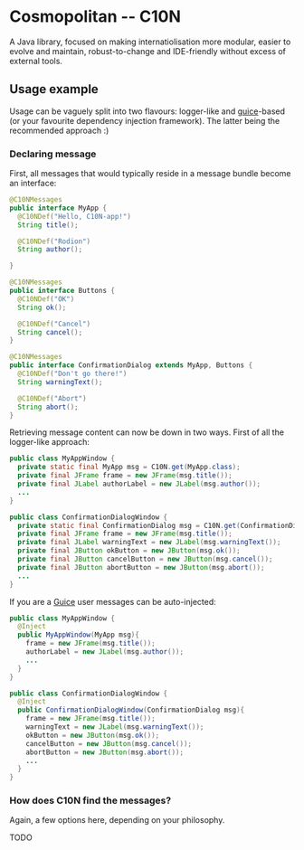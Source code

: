 Cosmopolitan -- C10N
====================

A Java library, focused on making internatiolisation more modular, easier
to evolve and maintain, robust-to-change and IDE-friendly without excess of
external tools.

Usage example
-------------

Usage can be vaguely split into two flavours: logger-like and [guice][guice]-based (or your favourite dependency injection framework). The latter being the recommended approach :)

### Declaring message

First, all messages that would typically reside in a message bundle become an interface:

```java
@C10NMessages
public interface MyApp {
  @C10NDef("Hello, C10N-app!")
  String title();

  @C10NDef("Rodion")
  String author();

}

@C10NMessages
public interface Buttons {
  @C10NDef("OK")
  String ok();

  @C10NDef("Cancel")
  String cancel();
}

@C10NMessages
public interface ConfirmationDialog extends MyApp, Buttons {
  @C10NDef("Don't go there!")
  String warningText();

  @C10NDef("Abort")
  String abort();
}
```

Retrieving message content can now be down in two ways. First of all the logger-like approach:

```java
public class MyAppWindow {
  private static final MyApp msg = C10N.get(MyApp.class);
  private final JFrame frame = new JFrame(msg.title());
  private final JLabel authorLabel = new JLabel(msg.author());
  ...
}

public class ConfirmationDialogWindow {
  private static final ConfirmationDialog msg = C10N.get(ConfirmationDialog.class);
  private final JFrame frame = new JFrame(msg.title());
  private final JLabel warningText = new JLabel(msg.warningText());
  private final JButton okButton = new JButton(msg.ok());
  private final JButton cancelButton = new JButton(msg.cancel());
  private final JButton abortButton = new JButton(msg.abort());
  ...
}
```

If you are a [Guice][guice] user messages can be auto-injected:

```java
public class MyAppWindow {
  @Inject
  public MyAppWindow(MyApp msg){
    frame = new JFrame(msg.title());
    authorLabel = new JLabel(msg.author());
    ...
  }
}

public class ConfirmationDialogWindow {
  @Inject
  public ConfirmationDialogWindow(ConfirmationDialog msg){
    frame = new JFrame(msg.title());
    warningText = new JLabel(msg.warningText());
    okButton = new JButton(msg.ok());
    cancelButton = new JButton(msg.cancel());
    abortButton = new JButton(msg.abort());
    ...
  }
}
```

### How does C10N find the messages?

Again, a few options here, depending on your philosophy.

TODO

  [guice]: http://code.google.com/p/google-guice/  "Google Guice"